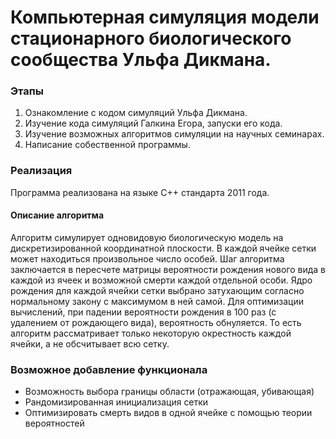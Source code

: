 # Компьютерная симуляция модели стационарного биологического сообщества Ульфа Дикмана.
### Этапы
1. Ознакомление с кодом симуляций Ульфа Дикмана.
2. Изучение кода симуляций Галкина Егора, запуски его кода.
3. Изучение возможных алгоритмов симуляции на научных семинарах.
4. Написание собественной программы.

### Реализация
Программа реализована на языке C++ стандарта 2011 года.
#### Описание алгоритма
Алгоритм симулирует одновидовую биологическую модель на дискретизированной координатной плоскости. В каждой ячейке сетки может находиться произвольное число особей. Шаг алгоритма заключается в пересчете матрицы вероятности рождения нового вида в каждой из ячеек и возможной смерти каждой отдельной особи. Ядро рождения для каждой ячейки сетки выбрано затухающим согласно нормальному закону с максимумом в ней самой.
Для оптимизации вычислений, при падении вероятности рождения в 100 раз (с удалением от рождающего вида), вероятность обнуляется. То есть алгоритм рассматривает только некоторую окрестность каждой ячейки, а не обсчитывает всю сетку.

### Возможное добавление функционала
 * Возможность выбора границы области (отражающая, убивающая)
 * Рандомизированная инициализация сетки
 * Оптимизировать смерть видов в одной ячейке с помощью теории вероятностей
 
